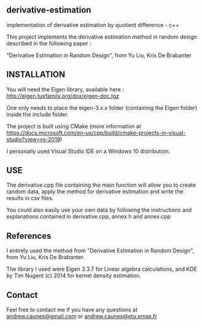 ## derivative-estimation
implementation of derivative estimation by quotient difference - c++

This project implements the derivative estimation method in random design described in the following paper :    

"Derivative Estimation in Random Design", from Yu Liu, Kris De Brabanter

## INSTALLATION
You will need the Eigen library, available here : http://eigen.tuxfamily.org/dox/eigen-doc.tgz 		

One only needs to place the eigen-3.x.x folder (containing the Eigen folder) inside the include folder. 	

The project is built using CMake (more information at https://docs.microsoft.com/en-us/cpp/build/cmake-projects-in-visual-studio?view=vs-2019)

I personally used Visual Studio IDE on a Windows 10 distribution.

## USE
The derivative.cpp file containing the main function will allow you to create random data, apply the method for derivative estimation
and write the results in csv files.

You could also easily use your own data by following the instructions and explanations contained in derivative.cpp, annex.h and annex.cpp

## References
I entirely used the method from "Derivative Estimation in Random Design", from Yu Liu, Kris De Brabanter.

The library I used were Eigen 3.3.7 for Linear algebra calculations, and KDE by Tim Nugent (c) 2014 for kernel density estimation.

## Contact
Feel free to contact me if you have any questions at
andrew.caunes@gmail.com or andrew.caunes@etu.emse.fr

